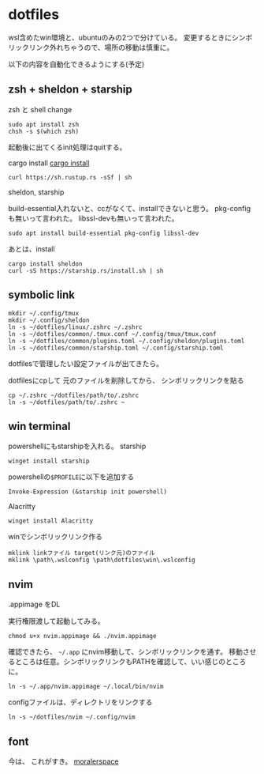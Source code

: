 # dotfiles

wsl含めたwin環境と、ubuntuのみの2つで分けている。
変更するときにシンボリックリンク外れちゃうので、場所の移動は慎重に。


以下の内容を自動化できるようにする(予定)

## zsh + sheldon + starship
zsh と shell change
```
sudo apt install zsh
chsh -s $(which zsh)

```

起動後に出てくるinit処理はquitする。

cargo install
[cargo install](https://doc.rust-lang.org/cargo/getting-started/installation.html)
```
curl https://sh.rustup.rs -sSf | sh
```

sheldon, starship

build-essential入れないと、ccがなくて、installできないと思う。
pkg-configも無いって言われた。
libssl-devも無いって言われた。
```
sudo apt install build-essential pkg-config libssl-dev
```
あとは、install
```
cargo install sheldon
curl -sS https://starship.rs/install.sh | sh

```


## symbolic link 
```
mkdir ~/.config/tmux
mkdir ~/.config/sheldon
ln -s ~/dotfiles/linux/.zshrc ~/.zshrc
ln -s ~/dotfiles/common/.tmux.conf ~/.config/tmux/tmux.conf
ln -s ~/dotfiles/common/plugins.toml ~/.config/sheldon/plugins.toml
ln -s ~/dotfiles/common/starship.toml ~/.config/starship.toml
```



dotfilesで管理したい設定ファイルが出てきたら。

dotfilesにcpして 元のファイルを削除してから、
シンボリックリンクを貼る
```
cp ~/.zshrc ~/dotfiles/path/to/.zshrc
ln -s ~/dotfiles/path/to/.zshrc ~
```



## win terminal

powershellにもstarshipを入れる。
starship
```
winget install starship
```
powershellの`$PROFILE`に以下を追加する
```
Invoke-Expression (&starship init powershell)
```


Alacritty
```
winget install Alacritty
```





winでシンボリックリンク作る
```
mklink linkファイル target(リンク元)のファイル
mklink \path\.wslconfig \path\dotfiles\win\.wslconfig
```


## nvim
.appimage をDL

実行権限渡して起動してみる。
```
chmod u+x nvim.appimage && ./nvim.appimage
```

確認できたら、
`~/.app`
にnvim移動して、シンボリックリンクを通す。 移動させるところは任意。シンボリックリンクもPATHを確認して、いい感じのところに。
```
ln -s ~/.app/nvim.appimage ~/.local/bin/nvim
```

configファイルは、ディレクトリをリンクする
```
ln -s ~/dotfiles/nvim ~/.config/nvim
```


## font
今は、 これがすき。
[moralerspace](https://github.com/yuru7/moralerspace)
